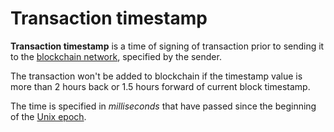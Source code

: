 # Transaction timestamp

**Transaction timestamp** is a time of signing of transaction prior to sending it to the [blockchain network](/en/blockchain/blockchain-network), specified by the sender.

The transaction won't be added to blockchain if the timestamp value is more than 2 hours back or 1.5 hours forward of current block timestamp.

The time is specified in _milliseconds_ that have passed since the beginning of the [Unix epoch](https://en.wikipedia.org/wiki/Unix_time).
